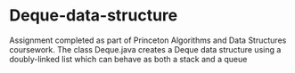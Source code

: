 # Deque-data-structure
Assignment completed as part of Princeton Algorithms and Data Structures coursework. The class Deque.java creates a Deque data structure using a doubly-linked list which can behave as both a stack and a queue 
